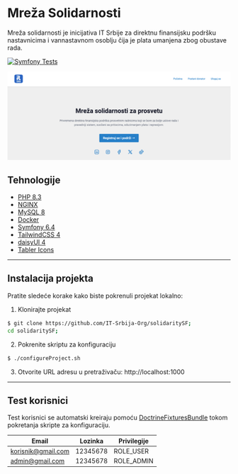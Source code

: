 # Mreža Solidarnosti
Mreža solidarnosti je inicijativa IT Srbije za direktnu finansijsku podršku nastavnicima i vannastavnom osoblju čija je plata umanjena zbog obustave rada.

[![Symfony Tests](../../actions/workflows/symfony.yml/badge.svg)](../../actions/workflows/symfony.yml)

![image.jpg](public/image/readme.png)

## Tehnologije

- [PHP 8.3](https://www.php.net/)
- [NGINX](https://nginx.org/)
- [MySQL 8](https://www.mysql.com/)
- [Docker](https://www.docker.com/)
- [Symfony 6.4](https://symfony.com/)
- [TailwindCSS 4](https://tailwindcss.com/)
- [daisyUI 4](https://daisyui.com/)
- [Tabler Icons](https://tabler.io/icons)

---

## Instalacija projekta

Pratite sledeće korake kako biste pokrenuli projekat lokalno:

1. Klonirajte projekat
```bash
$ git clone https://github.com/IT-Srbija-Org/solidaritySF; 
cd solidaritySF;
```

2. Pokrenite skriptu za konfiguraciju
```bash
$ ./configureProject.sh
```

3. Otvorite URL adresu u pretraživaču: http://localhost:1000

---

## Test korisnici

Test korisnici se automatski kreiraju pomoću [DoctrineFixturesBundle](https://symfony.com/bundles/DoctrineFixturesBundle) tokom pokretanja skripte za konfiguraciju.

| Email              | Lozinka   | Privilegije |
|--------------------|-----------|-------------|
| korisnik@gmail.com | 12345678  | ROLE_USER   |
| admin@gmail.com    | 12345678  | ROLE_ADMIN  |
